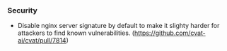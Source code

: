 ### Security

- Disable nginx server signature by default to make it slighty harder for attackers to find known vulnerabilities.
  (<https://github.com/cvat-ai/cvat/pull/7814>)
